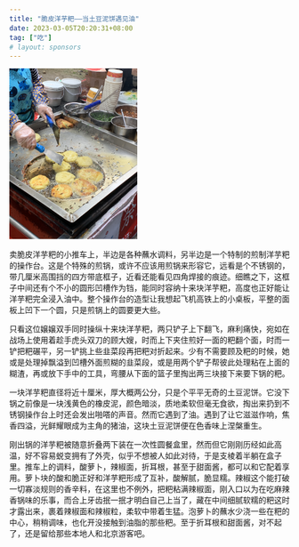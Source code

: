 ```yaml
---
title: "脆皮洋芋粑——当土豆泥饼遇见油"
date: 2023-03-05T20:20:31+08:00
tag: ["吃"]
# layout: sponsors
---
```


<img src="./IMG_8895.JPG" alt="IMG_8895" style="zoom:30%;" />

卖脆皮洋芋粑的小推车上，半边是各种蘸水调料，另半边是一个特制的煎制洋芋粑的操作台。这是个特殊的煎锅，或许不应该用煎锅来形容它，远看是个不锈钢的，带几厘米高围挡的四方带底框子，近看还能看见四角焊接的痕迹。细瞧之下，这框子中间还有个不小的圆形凹槽作为铛，能同时容纳十来块洋芋粑，高度也正好能让洋芋粑完全浸入油中。整个操作台的造型让我想起飞机高铁上的小桌板，平整的面板上凹下一个圆，只是煎锅上的圆要更大些。

只看这位嬢嬢双手同时操纵十来块洋芋粑，两只铲子上下翻飞，麻利痛快，宛如在战场上使用着趁手虎头双刀的顾大嫂，时而上下夹住煎好一面的粑翻个面，时而一铲把粑碾平，另一铲挑上些韭菜段再把粑对折起来。少有不需要顾及粑的时候，她或是处理掉飘溢到凹槽外面煎糊的韭菜段，或是用两个铲子帮彼此处理粘在上面的糊渣，再或放下手中的工具，弯腰从下面的篮子里掏出两三块接下来要下锅的粑。

一块洋芋粑直径将近十厘米，厚大概两公分，只是个平平无奇的土豆泥饼。它没下锅之前像是一块浅黄色的橡皮泥，颜色暗淡，质地柔软但毫无食欲，掏出来扔到不锈钢操作台上时还会发出啪嗒的声音。然而它遇到了油。遇到了让它滋滋作响，焦香四溢，光鲜耀眼成为主角的猪油，这块土豆泥饼便在色香味上涅槃重生。

刚出锅的洋芋粑被随意折叠两下装在一次性圆餐盒里，然而但它刚刚历经如此高温，好不容易蜕变拥有了外壳，似乎不想被人如此对待，于是支棱着半躺在盒子里。推车上的调料，酸萝卜，辣椒面，折耳根，甚至于甜面酱，都可以和它配着享用。萝卜块的酸和脆正好和洋芋粑形成了互补，酸解腻，脆显糯。辣椒这个能打破一切寡淡规则的香辛料，在这里也不例外，把粑粘满辣椒面，刚入口以为在吃麻辣香锅味的乐事，而合上牙齿抿一抿才明白自己上当了，藏在中间细腻软糯的粑这时才露出来，裹着辣椒面和辣椒粒，柔软中带着生猛。泡萝卜的蘸水少浇一些在粑的中心，稍稍调味，也化开没接触到油脂的那些粑。至于折耳根和甜面酱，对不起了，还是留给那些本地人和北京游客吧。